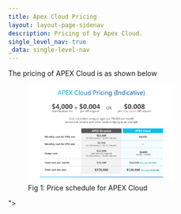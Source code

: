```yaml
---
title: Apex Cloud Pricing
layout: layout-page-sidenav
description: Pricing of by Apex Cloud.
single_level_nav: true
_data: single-level-nav
---
```


The pricing of APEX Cloud is as shown below

<figure style="text-align: center<figure style="text-align: center">
  <img
    src="/assets/img/APEXCloudPricing-v1.png" width="70%" height="70%"
  />
	  <figcaption>Fig 1: Price schedule for APEX Cloud</figcaption>
</figure>">
